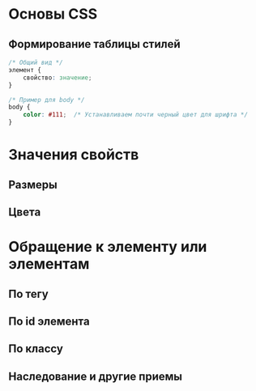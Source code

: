 # Основы CSS

## Формирование таблицы стилей

```css
/* Общий вид */
элемент {
    свойство: значение;
}

/* Пример для body */
body {
    color: #111;  /* Устанавливаем почти черный цвет для шрифта */
}
```

# Значения свойств

## Размеры

## Цвета

# Обращение к элементу или элементам

## По тегу

## По id элемента

## По классу

## Наследование и другие приемы